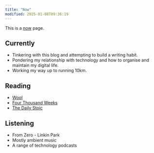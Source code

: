 ```yaml
---
title: "Now"
modified: 2025-01-08T09:36:19
---
```


This is a [now](https://nownownow.com/about) page.

## Currently

- Tinkering with this blog and attempting to build a writing habit.
- Pondering my relationship with technology and how to organise and maintain my digital life.
- Working my way up to running 10km.

## Reading

- [Wool](https://www.kobo.com/au/en/ebook/wool-4)
- [Four Thousand Weeks](https://www.kobo.com/au/en/ebook/four-thousand-weeks)
- [The Daily Stoic](https://www.kobo.com/au/en/ebook/the-daily-stoic-366-meditations-on-wisdom-perseverance-and-the-art-of-living-featuring-new-translations-of-seneca-epictetus-and-marcus-aurelius)

## Listening

- From Zero - Linkin Park
- Mostly ambient music
- A range of technology podcasts